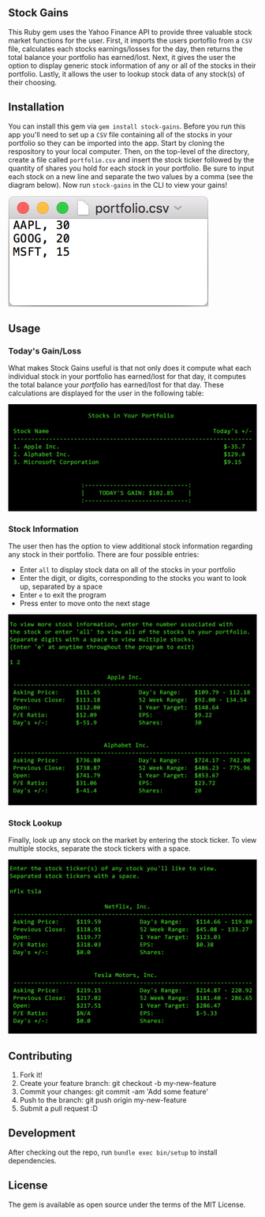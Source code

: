 ## Stock Gains

This Ruby gem uses the Yahoo Finance API to provide three valuable stock market functions for the user. First, it imports the users portoflio from a `CSV` file, calculates each stocks earnings/losses for the day, then returns the total balance your portfolio has earned/lost. Next, it gives the user the option to display generic stock information of any or all of the stocks in their portfolio. Lastly, it allows the user to lookup stock data of any stock(s) of their choosing.  

## Installation

You can install this gem via `gem install stock-gains`. Before you run this app you'll need to set up a `CSV` file containing all of the stocks in your portfolio so they can be imported into the app. Start by cloning the respository to your local computer. Then, on the top-level of the directory, create a file called `portfolio.csv` and insert the stock ticker followed by the quantity of shares you hold for each stock in your portfolio. Be sure to input each stock on a new line and separate the two values by a comma (see the diagram below). Now run `stock-gains` in the CLI to view your gains! 

![](screenshots/portfolio_csv.png)

## Usage

### Today's Gain/Loss

What makes Stock Gains useful is that not only does it compute what each individual stock in your portfolio has earned/lost for that day, it computes the total balance your *portfolio* has earned/lost for that day. These calculations are displayed for the user in the following table:

![](screenshots/port_table.png)

### Stock Information

The user then has the option to view additional stock information regarding any stock in their portfolio. There are four possible entries:

  * Enter `all` to display stock data on all of the stocks in your portfolio
  * Enter the digit, or digits, corresponding to the stocks you want to look up, separated by a space
  * Enter `e` to exit the program
  * Press enter to move onto the next stage 

![](screenshots/portfolio_data.png)

### Stock Lookup

Finally, look up any stock on the market by entering the stock ticker. To view multiple stocks, separate the stock tickers with a space.

![](screenshots/stock_lookup.png)

## Contributing 

1. Fork it!
2. Create your feature branch: git checkout -b my-new-feature
3. Commit your changes: git commit -am 'Add some feature'
4. Push to the branch: git push origin my-new-feature
5. Submit a pull request :D

## Development 

After checking out the repo, run `bundle exec bin/setup` to install dependencies.

## License 

The gem is available as open source under the terms of the MIT License.
